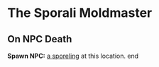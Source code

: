 # The Sporali Moldmaster
## On NPC Death

**Spawn NPC:**  [a sporeling](/npc/11000) at this location.
end